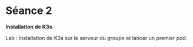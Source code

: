 # Séance 2

**Installation de K3s**

Lab : installation de K3s sur le serveur du groupe et lancer un premier _pod_. 


